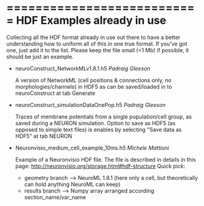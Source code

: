===========================
HDF Examples already in use
===========================

Collecting all the HDF format already in use out there to have a better 
understanding how to uniform all of this in one true format. If you've got one, 
just add it to the list. Please keep the file small (<1 Mb) if possible, it 
should be just an example.

- neuroConstruct_NetworkMLv1.8.1.h5  _Padraig Gleeson_
  
  A version of NetworkML (cell positions & connections only, no 
  morphologies/channels) in HDF5 as can be saved/loaded in to 
  neuroConstruct at tab Generate

- neuroConstruct_simulationDataOnePop.h5  _Padraig Gleeson_
  
  Traces of membrane potentials from a single population/cell group, as saved 
  during a NEURON simulation. Option to save as HDF5 (as opposed to simple text 
  files) is enables by selecting "Save data as HDF5" at tab NEURON
  
- Neuronvisio_medium_cell_example_10ms.h5   _Michele Mattioni_

  Example of a Neuronvisio HDF file. The file is described in details in this 
  page: http://neuronvisio.org/storage.html#hdf-structure
  Quick pick: 
    - geometry branch --> NeuroML 1.8.1 (here only a cell, but 
      theoretically can hold anything NeuroML can keep)
    - results branch --> Numpy array arranged according section_name/var_name
  

 
